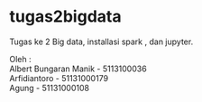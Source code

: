 # tugas2bigdata
Tugas ke 2 Big data, installasi spark , dan jupyter. 

Oleh : <br />
Albert Bungaran Manik -  5113100036<br />
Arfidiantoro          -  51131000179<br />
Agung                 -  51131000108<br />
